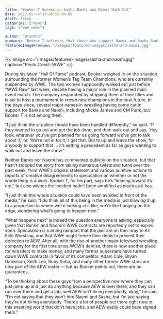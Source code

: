 ```yaml
--- 
title: "Booker-T Speaks on Sasha Banks and Naomi Walk Out"
date: 2022-05-24T19:48:57-04:00
draft: false
catgories: ["news"]
tags: ["wwe news"]

author: "Brandon"
summary: "Booker T believes that those who support Naomi and Sasha Banks walking out of “WWE Raw” are on a slippery slope."
featuredImagePreview: "/images/featured-images/sasha-and-naomi.jpg"
---
```


{{< image src="/images/featured-images/sasha-and-naomi.jpg" caption="Photo Credit: WWE" >}}

During his latest “Hall Of Fame” podcast, Booker weighed in on the situation surrounding the former Women’s Tag Team Champions, who are currently suspended by WWE. The two women supposedly walked out just before “WWE Raw” last week, despite having a major role in the planned main event match. The company responded by stripping them of their titles and is set to host a tournament to crown new champions in the near future. In the days since, several major names in wrestling having come out in support for Banks and Naomi, including Mickie James and CM Punk, but Booker T is not among them.

“I just think the situation should have been handled differently,” he said. “If they wanted to go out and get the job done, and then walk out and say, ‘Hey look, whatever you’ve got planned for us going forward we’ve got to talk about it,’ or, ‘We’re not in for it,’ I get that. But to up and leave the show, for anybody to support that … it’s setting a precedent as far as guys wanting to walk out and leave the show.”

Neither Banks nor Naomi has commented publicly on the situation, but that hasn’t stopped the story from taking numerous twists and turns over the past week, from WWE’s original statement and various punitive actions to reports of creative disagreements to speculation on whether or not the whole thing is a work. Booker T, for his part, says he’s “leaning toward it’s not,” but also wishes the incident hadn’t been amplified as much as it has.

“I just think this whole situation could have been avoided in front of the media,” he said. “I do think all of this being in the media is just blowing it up to a proportion to where we’re looking at it like, we’re like hanging on the edge, wondering what’s going to happen next.”

“What happens next” is indeed the question everyone is asking, especially given that Banks’ and Naomi’s WWE contracts are reportedly set to expire soon. Speculation is running rampant that the pair are on their way to All Elite Wrestling, and that WWE might freeze their deals to prevent their defection to AEW. After all, with the rise of another major televised wrestling company for the first time since WCW’s demise, there is now another place for wrestlers to make money, and many former superstars have turned down WWE contracts in favor of its competitor. Adam Cole, Bryan Danielson, Keith Lee, Ruby Soho, and many other former WWE stars are now part of the AEW roster — but as Booker points out, there are no guarantees.

“To be thinking about these guys from a perspective now where they can just jump up and just do anything because AEW is over there, and they can run over there and get a job, well AEW ain’t hiring everybody, okay,” he said. “I’m not saying that they won’t hire Naomi and Sasha, but I’m just saying they’re not hiring everybody. There’s a lot of people out there right now in this wrestling world that don’t have jobs, and AEW easily could have signed them.”
